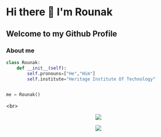 # Hi there 👋 I'm Rounak
## Welcome to my Github Profile
### About me
```python
class Rounak:
    def __init__(self):
        self.pronouns=["He","Him"]
        self.institute="Heritage Institute Of Technology"


me = Rounak()
```
<br\>
 

<p align="center"><img align="center" src="https://github-readme-stats.vercel.app/api?username=RounakNeogy&show_icons=true&theme=radical"><p\>
<p align="center"><img align="center" src="https://github-readme-streak-stats.herokuapp.com/?user=RounakNeogy&show_icons=true&theme=tokyonight_duo"><p\>
